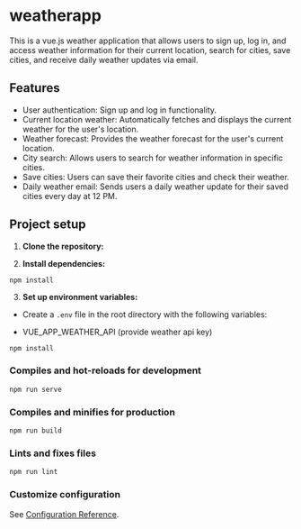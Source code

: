 
# weatherapp

This is a vue.js weather application that allows users to sign up, log in, and access weather information for their current location, search for cities, save cities, and receive daily weather updates via email.

## Features

- User authentication: Sign up and log in functionality.
- Current location weather: Automatically fetches and displays the current weather for the user's location.
- Weather forecast: Provides the weather forecast for the user's current location.
- City search: Allows users to search for weather information in specific cities.
- Save cities: Users can save their favorite cities and check their weather.
- Daily weather email: Sends users a daily weather update for their saved cities every day at 12 PM.


## Project setup

1. **Clone the repository:**


2. **Install dependencies:**
```
npm install
```

3. **Set up environment variables:**

- Create a `.env` file in the root directory with the following variables:

- VUE_APP_WEATHER_API (provide weather api key)

```
npm install
```

### Compiles and hot-reloads for development
```
npm run serve
```

### Compiles and minifies for production
```
npm run build
```

### Lints and fixes files
```
npm run lint
```

### Customize configuration
See [Configuration Reference](https://cli.vuejs.org/config/).
